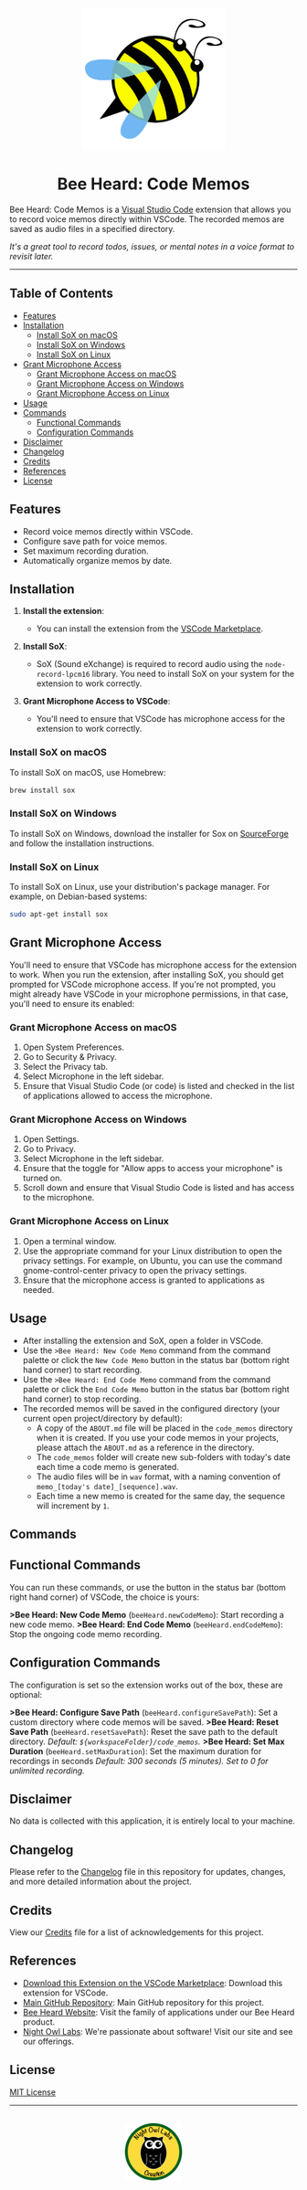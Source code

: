 <div align="center">
    <a href="https://beeheard.com" target="_blank">
        <img src="./docs/images/icon.png" width="250" height="250"/>
    </a>
</div>
<h1 align="center">Bee Heard: Code Memos</h1>

Bee Heard: Code Memos is a <a href="https://code.visualstudio.com/" target="_blank">Visual Studio Code</a> extension that allows you to record voice memos directly within VSCode. The recorded memos are saved as audio files in a specified directory. 

_It's a great tool to record todos, issues, or mental notes in a voice format to revisit later._

---

## Table of Contents

- [Features](#features)
- [Installation](#installation)
    - [Install SoX on macOS](#install-sox-on-macos)
    - [Install SoX on Windows](#install-sox-on-windows)
    - [Install SoX on Linux](#install-sox-on-linux)
- [Grant Microphone Access](#grant-microphone-access)
    - [Grant Microphone Access on macOS](#grant-microphone-access-on-macos)
    - [Grant Microphone Access on Windows](#grant-microphone-access-on-windows)
    - [Grant Microphone Access on Linux](#grant-microphone-access-on-linux)
- [Usage](#usage)
- [Commands](#commands)
    - [Functional Commands](#functional-commands)
    - [Configuration Commands](#configuration-commands)
- [Disclaimer](#disclaimer)
- [Changelog](#changelog)
- [Credits](#credits)
- [References](#references)
- [License](#license)

## Features

- Record voice memos directly within VSCode.
- Configure save path for voice memos.
- Set maximum recording duration.
- Automatically organize memos by date.

## Installation

1. **Install the extension**:
    - You can install the extension from the [VSCode Marketplace](https://marketplace.visualstudio.com/).

2. **Install SoX**:
    - SoX (Sound eXchange) is required to record audio using the `node-record-lpcm16` library. You need to install SoX on your system for the extension to work correctly.

3. **Grant Microphone Access to VSCode**:
    - You'll need to ensure that VSCode has microphone access for the extension to work correctly.

### Install SoX on macOS

To install SoX on macOS, use Homebrew:
```sh
brew install sox
```

### Install SoX on Windows

To install SoX on Windows, download the installer for Sox on [SourceForge](https://sourceforge.net/projects/sox/) and follow the installation instructions.

### Install SoX on Linux

To install SoX on Linux, use your distribution's package manager. For example, on Debian-based systems:
```sh
sudo apt-get install sox
```

## Grant Microphone Access

You'll need to ensure that VSCode has microphone access for the extension to work.
When you run the extension, after installing SoX, you should get prompted for VSCode microphone access.
If you're not prompted, you might already have VSCode in your microphone permissions, in that case, you'll need to ensure its enabled:

### Grant Microphone Access on macOS

1. Open System Preferences.
2. Go to Security & Privacy.
3. Select the Privacy tab.
4. Select Microphone in the left sidebar.
5. Ensure that Visual Studio Code (or code) is listed and checked in the list of applications allowed to access the microphone.

### Grant Microphone Access on Windows

1. Open Settings.
2. Go to Privacy.
3. Select Microphone in the left sidebar.
5. Ensure that the toggle for "Allow apps to access your microphone" is turned on.
6. Scroll down and ensure that Visual Studio Code is listed and has access to the microphone.

### Grant Microphone Access on Linux

1. Open a terminal window.
2. Use the appropriate command for your Linux distribution to open the privacy settings. For example, on Ubuntu, you can use the command gnome-control-center privacy to open the privacy settings.
3. Ensure that the microphone access is granted to applications as needed.

## Usage

* After installing the extension and SoX, open a folder in VSCode.
* Use the ``>Bee Heard: New Code Memo`` command from the command palette or click the ``New Code Memo`` button in the status bar (bottom right hand corner) to start recording.
* Use the ``>Bee Heard: End Code Memo`` command from the command palette or click the ``End Code Memo`` button in the status bar (bottom right hand corner) to stop recording.
* The recorded memos will be saved in the configured directory (your current open project/directory by default):
    * A copy of the `ABOUT.md` file will be placed in the `code_memos` directory when it is created. If you use your code memos in your projects, please attach the `ABOUT.md` as a reference in the directory.
    * The `code_memos` folder will create new sub-folders with today's date each time a code memo is generated.
    * The audio files will be in `wav` format, with a naming convention of `memo_[today's date]_[sequence].wav`.
    * Each time a new memo is created for the same day, the sequence will increment by `1`.

## Commands

## Functional Commands

You can run these commands, or use the button in the status bar (bottom right hand corner) of VSCode, the choice is yours:

**>Bee Heard: New Code Memo** (`beeHeard.newCodeMemo`): Start recording a new code memo.
**>Bee Heard: End Code Memo** (`beeHeard.endCodeMemo`): Stop the ongoing code memo recording.

## Configuration Commands

The configuration is set so the extension works out of the box, these are optional:

**>Bee Heard: Configure Save Path** (`beeHeard.configureSavePath`): Set a custom directory where code memos will be saved.
**>Bee Heard: Reset Save Path** (`beeHeard.resetSavePath`): Reset the save path to the default directory. _Default: `${workspaceFolder}/code_memos`._
**>Bee Heard: Set Max Duration** (`beeHeard.setMaxDuration`): Set the maximum duration for recordings in seconds _Default: 300 seconds (5 minutes). Set to 0 for unlimited recording._

## Disclaimer

No data is collected with this application, it is entirely local to your machine.

## Changelog

Please refer to the [Changelog](.github/CHANGELOG.md) file in this repository for updates, changes, and more detailed information about the project.

## Credits

View our [Credits](.github/CREDITS.md) file for a list of acknowledgements for this project.

## References

- [Download this Extension on the VSCode Marketplace](https://marketplace.visualstudio.com/items?itemName=NightOwlLabs.Bee-Heard): Download this extension for VSCode.
- [Main GitHub Repository](https://github.com/Night-Owl-Labs/Bee-Heard-Code-Memos): Main GitHub repository for this project.
- [Bee Heard Website](https://beeheard.com): Visit the family of applications under our Bee Heard product.
- [Night Owl Labs](https://nightowllabs.io): We're passionate about software! Visit our site and see our offerings.

## License

[MIT License](./LICENSE)

---------------

<br />
<div align="center">
    <a href="https://nightowllabs.io" target="_blank">
        <img src="./docs/images/footer.png" width="100" height="100"/>
    </a>
</div>